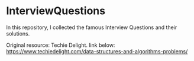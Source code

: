 # InterviewQuestions
In this repository, I collected the famous Interview Questions and their solutions.

Original resource: Techie Delight. link below:
https://www.techiedelight.com/data-structures-and-algorithms-problems/
 


